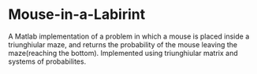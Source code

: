 # Mouse-in-a-Labirint
A Matlab implementation of a problem in which a mouse is placed inside a triunghiular maze, and returns the probability of the mouse leaving the maze(reaching the bottom). Implemented using triunghiular matrix and systems of probabilites.
